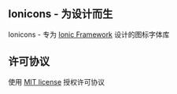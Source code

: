 ## Ionicons - 为设计而生

Ionicons - 专为 [Ionic Framework](http://ionicframework.com/) 设计的图标字体库


## 许可协议

使用 [MIT license](http://opensource.org/licenses/MIT) 授权许可协议
